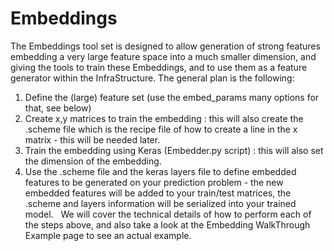 # Embeddings
The Embeddings tool set is designed to allow generation of strong features embedding a very large feature space into a much smaller dimension, and giving the tools to train these Embeddings, and to use them as a feature generator within the InfraStructure.
The general plan is the following:
1. Define the (large) feature set (use the embed_params many options for that, see below)
2. Create x,y matrices to train the embedding : this will also create the .scheme file which is the recipe file of how to create a line in the x matrix - this will be needed later.
3. Train the embedding using Keras (Embedder.py script) : this will also set the dimension of the embedding.
4. Use the .scheme file and the keras layers file to define embedded features to be generated on your prediction problem - the new embedded features will be added to your train/test matrices, the .scheme and layers information will be serialized into your trained model.
 
We will cover the technical details of how to perform each of the steps above, and also take a look at the Embedding WalkThrough Example page to see an actual example.
 
